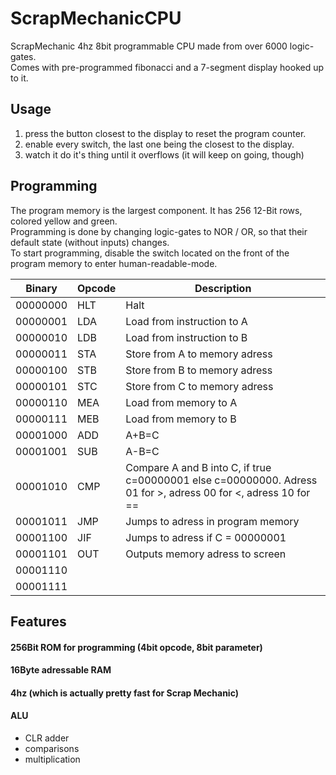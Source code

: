 # ScrapMechanicCPU
ScrapMechanic 4hz 8bit programmable CPU made from over 6000 logic-gates.  
Comes with pre-programmed fibonacci and a 7-segment display hooked up to it.

## Usage
1. press the button closest to the display to reset the program counter.  
2. enable every switch, the last one being the closest to the display.  
3. watch it do it's thing until it overflows (it will keep on going, though)  

## Programming  
The program memory is the largest component. It has 256 12-Bit rows, colored yellow and green.    
Programming is done by changing logic-gates to NOR / OR, so that their default state (without inputs) changes.    
To start programming, disable the switch located on the front of the program memory to enter human-readable-mode.    

| Binary |	Opcode | Description |  
| ------ | ------- | ----------- |
| 00000000 | HLT	| Halt |  
| 00000001 	| LDA	| Load from instruction to A
| 00000010	| LDB	| Load from instruction to B
| 00000011	| STA	| Store from A to memory adress
| 00000100	| STB	| Store from B to memory adress
| 00000101	| STC	| Store from C to memory adress
| 00000110	| MEA	| Load from memory to A
| 00000111	| MEB	| Load from memory to B
| 00001000	| ADD	| A+B=C
| 00001001	| SUB	| A-B=C
| 00001010	| CMP	| Compare A and B into C, if true c=00000001 else c=00000000. Adress 01 for >, adress 00 for <, adress 10 for ==
| 00001011	| JMP	| Jumps to adress in program memory
| 00001100	| JIF	| Jumps to adress if C = 00000001
| 00001101	| OUT	| Outputs memory adress to screen
| 00001110		
| 00001111		

## Features  
#### 256Bit ROM for programming (4bit opcode, 8bit parameter)  
#### 16Byte adressable RAM  
#### 4hz (which is actually pretty fast for Scrap Mechanic)
#### ALU  
- CLR adder  
- comparisons  
- multiplication  
